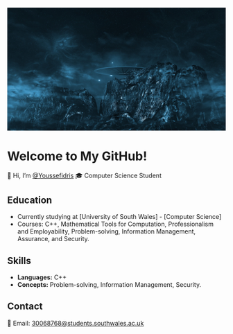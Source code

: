 
![Background Image](ufo-1265186_1920.jpg)

# Welcome to My GitHub!
👋 Hi, I’m [@Youssefidris](yourGitHubLink)
🎓 Computer Science Student

## Education
- Currently studying at [University of South Wales] - [Computer Science]
- Courses: C++, Mathematical Tools for Computation, Professionalism and Employability, Problem-solving, Information Management, Assurance, and Security.

## Skills
- **Languages:** C++
- **Concepts:** Problem-solving, Information Management, Security.

## Contact
📧 Email: 30068768@students.southwales.ac.uk

